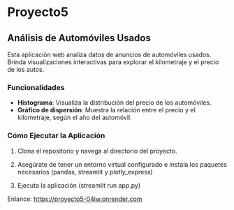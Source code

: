 # Proyecto5

## Análisis de Automóviles Usados

Esta aplicación web analiza datos de anuncios de automóviles usados. Brinda visualizaciones interactivas para explorar el kilometraje y el precio de los autos.

### Funcionalidades

- **Histograma**: Visualiza la distribución del precio de los automóviles.
- **Gráfico de dispersión**: Muestra la relación entre el precio y el kilometraje, según el año del automóvil.

### Cómo Ejecutar la Aplicación

1. Clona el repositorio y navega al directorio del proyecto.
2. Asegúrate de tener un entorno virtual configurado e instala los paquetes necesarios (pandas, streamlit y plotly_express)

3. Ejecuta la aplicación (streamlit run app.py)

Enlance: https://proyecto5-04iw.onrender.com
